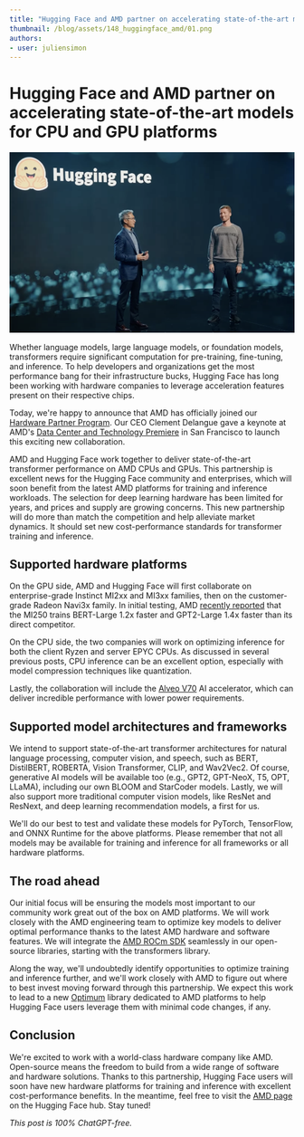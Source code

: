 ```yaml
---
title: "Hugging Face and AMD partner on accelerating state-of-the-art models for CPU and GPU platforms"
thumbnail: /blog/assets/148_huggingface_amd/01.png
authors:
- user: juliensimon
---
```



# Hugging Face and AMD partner on accelerating state-of-the-art models for CPU and GPU platforms

<!-- {blog_metadata} -->
<!-- {authors} -->

<kbd>
  <img src="assets/148_huggingface_amd/01.png">
</kbd>

Whether language models, large language models, or foundation models, transformers require significant computation for pre-training, fine-tuning, and inference. To help developers and organizations get the most performance bang for their infrastructure bucks, Hugging Face has long been working with hardware companies to leverage acceleration features present on their respective chips. 

Today, we're happy to announce that AMD has officially joined our [Hardware Partner Program](https://huggingface.co/hardware). Our CEO Clement Delangue gave a keynote at AMD's [Data Center and Technology Premiere](https://www.amd.com/en/solutions/data-center/data-center-ai-premiere.html) in San Francisco to launch this exciting new collaboration.

AMD and Hugging Face work together to deliver state-of-the-art transformer performance on AMD CPUs and GPUs. This partnership is excellent news for the Hugging Face community and enterprises, which will soon benefit from the latest AMD platforms for training and inference workloads. The selection for deep learning hardware has been limited for years, and prices and supply are growing concerns. This new partnership will do more than match the competition and help alleviate market dynamics. It should set new cost-performance standards for transformer training and inference.

## Supported hardware platforms

On the GPU side, AMD and Hugging Face will first collaborate on enterprise-grade Instinct MI2xx and MI3xx families, then on the customer-grade Radeon Navi3x family. In initial testing, AMD [recently reported](https://youtu.be/mPrfh7MNV_0?t=462) that the MI250 trains BERT-Large 1.2x faster and GPT2-Large 1.4x faster than its direct competitor.

On the CPU side, the two companies will work on optimizing inference for both the client Ryzen and server EPYC CPUs. As discussed in several previous posts, CPU inference can be an excellent option, especially with model compression techniques like quantization.

Lastly, the collaboration will include the [Alveo V70](https://www.xilinx.com/applications/data-center/v70.html) AI accelerator, which can deliver incredible performance with lower power requirements.

## Supported model architectures and frameworks

We intend to support state-of-the-art transformer architectures for natural language processing, computer vision, and speech, such as BERT, DistilBERT, ROBERTA, Vision Transformer, CLIP, and Wav2Vec2.  Of course, generative AI models will be available too (e.g., GPT2, GPT-NeoX, T5, OPT, LLaMA), including our own BLOOM and StarCoder models. Lastly, we will also support more traditional computer vision models, like ResNet and ResNext, and deep learning recommendation models, a first for us.

We'll do our best to test and validate these models for PyTorch, TensorFlow, and ONNX Runtime for the above platforms. Please remember that not all models may be available for training and inference for all frameworks or all hardware platforms.

## The road ahead

Our initial focus will be ensuring the models most important to our community work great out of the box on AMD platforms. We will work closely with the AMD engineering team to optimize key models to deliver optimal performance thanks to the latest AMD hardware and software features. We will integrate the [AMD ROCm SDK](https://www.amd.com/graphics/servers-solutions-rocm) seamlessly in our open-source libraries, starting with the transformers library.

Along the way, we'll undoubtedly identify opportunities to optimize training and inference further, and we'll work closely with AMD to figure out where to best invest moving forward through this partnership. We expect this work to lead to a new [Optimum](https://huggingface.co/docs/optimum/index) library dedicated to AMD platforms to help Hugging Face users leverage them with minimal code changes, if any.

## Conclusion

We're excited to work with a world-class hardware company like AMD. Open-source means the freedom to build from a wide range of software and hardware solutions. Thanks to this partnership, Hugging Face users will soon have new hardware platforms for training and inference with excellent cost-performance benefits. In the meantime, feel free to visit the [AMD page](https://huggingface.co/amd) on the Hugging Face hub. Stay tuned!


*This post is 100% ChatGPT-free.*     

